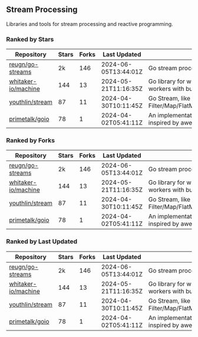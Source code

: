 ## Stream Processing

Libraries and tools for stream processing and reactive programming.

### Ranked by Stars

| Repository | Stars | Forks | Last Updated | Description | 
|------------|-------|-------|--------------|-------------|
| [reugn/go-streams](https://github.com/reugn/go-streams) | 2k | 146 | 2024-06-05T13:44:01Z |  Go stream processing library. |
| [whitaker-io/machine](https://github.com/whitaker-io/machine) | 144 | 13 | 2024-05-21T11:16:35Z |  Go library for writing and generating stream workers with built in metrics and traceability. |
| [youthlin/stream](https://github.com/youthlin/stream) | 87 | 11 | 2024-04-30T10:11:45Z |  Go Stream, like Java 8 Stream: Filter/Map/FlatMap/Peek/Sorted/ForEach/Reduce... |
| [primetalk/goio](https://github.com/primetalk/goio) | 78 | 1 | 2024-04-02T05:41:11Z |  An implementation of IO, Stream, Fiber for Golang, inspired by awesome Scala libraries cats and fs2. |

### Ranked by Forks

| Repository | Stars | Forks | Last Updated | Description | 
|------------|-------|-------|--------------|-------------|
| [reugn/go-streams](https://github.com/reugn/go-streams) | 2k | 146 | 2024-06-05T13:44:01Z |  Go stream processing library. |
| [whitaker-io/machine](https://github.com/whitaker-io/machine) | 144 | 13 | 2024-05-21T11:16:35Z |  Go library for writing and generating stream workers with built in metrics and traceability. |
| [youthlin/stream](https://github.com/youthlin/stream) | 87 | 11 | 2024-04-30T10:11:45Z |  Go Stream, like Java 8 Stream: Filter/Map/FlatMap/Peek/Sorted/ForEach/Reduce... |
| [primetalk/goio](https://github.com/primetalk/goio) | 78 | 1 | 2024-04-02T05:41:11Z |  An implementation of IO, Stream, Fiber for Golang, inspired by awesome Scala libraries cats and fs2. |

### Ranked by Last Updated

| Repository | Stars | Forks | Last Updated | Description | 
|------------|-------|-------|--------------|-------------|
| [reugn/go-streams](https://github.com/reugn/go-streams) | 2k | 146 | 2024-06-05T13:44:01Z |  Go stream processing library. |
| [whitaker-io/machine](https://github.com/whitaker-io/machine) | 144 | 13 | 2024-05-21T11:16:35Z |  Go library for writing and generating stream workers with built in metrics and traceability. |
| [youthlin/stream](https://github.com/youthlin/stream) | 87 | 11 | 2024-04-30T10:11:45Z |  Go Stream, like Java 8 Stream: Filter/Map/FlatMap/Peek/Sorted/ForEach/Reduce... |
| [primetalk/goio](https://github.com/primetalk/goio) | 78 | 1 | 2024-04-02T05:41:11Z |  An implementation of IO, Stream, Fiber for Golang, inspired by awesome Scala libraries cats and fs2. |

